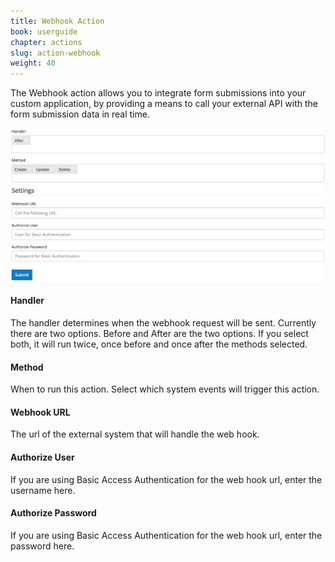 ```yaml
---
title: Webhook Action
book: userguide
chapter: actions
slug: action-webhook
weight: 40
---
```

<p>The Webhook action allows you to integrate form submissions into your custom application, by providing a means to call your external API with the form submission data in real time.</p>
<img src="/assets/img/action-webhook.png">
<h4>Handler</h4>
<p>The handler determines when the webhook request will be sent. Currently there are two options. Before and After are the two options. If you select both, it will run twice, once before and once after the methods selected.</p>
<h4>Method</h4>
<p>When to run this action. Select which system events will trigger this action.</p>
<h4>Webhook URL</h4>
<p>The url of the external system that will handle the web hook.</p>
<h4>Authorize User</h4>
<p>If you are using Basic Access Authentication for the web hook url, enter the username here.</p>
<h4>Authorize Password</h4>
<p>If you are using Basic Access Authentication for the web hook url, enter the password here.</p>
